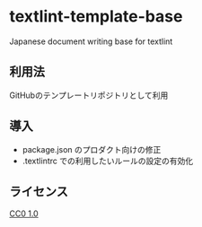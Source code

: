 # textlint-template-base

Japanese document writing base for textlint

## 利用法

GitHubのテンプレートリポジトリとして利用

## 導入

- package.json のプロダクト向けの修正
- .textlintrc での利用したいルールの設定の有効化

## ライセンス

[CC0 1.0](https://creativecommons.org/publicdomain/zero/1.0/deed)

